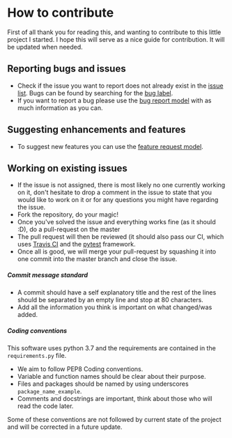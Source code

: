 # How to contribute
First of all thank you for reading this, and wanting to contribute to this little project I started.
I hope this will serve as a nice guide for contribution. It will be updated when needed.

## Reporting bugs and issues
* Check if the issue you want to report does not already exist in the [issue list](https://github.com/Freyj/Fluffy-Hero-Maker/issues). Bugs can be found by searching for the [bug label](https://github.com/Freyj/Fluffy-Hero-Maker/issues?utf8=%E2%9C%93&q=is%3Aissue+is%3Aopen+label%3Abug). 
* If you want to report a bug please use the [bug report model](https://github.com/Freyj/Fluffy-Hero-Maker/issues/new?assignees=&labels=bug%2C+to+check&template=bug_report.md&title=%5Bbug%5D) with as much information as you can.

## Suggesting enhancements and features
* To suggest new features you can use the [feature request model](https://github.com/Freyj/Fluffy-Hero-Maker/issues/new?assignees=&labels=to+check&template=feature_request.md&title=%5Bfeature+request%5D+Idea).

## Working on existing issues
* If the issue is not assigned, there is most likely no one currently working on it, don't hesitate to drop a comment in the issue to state that you would like to work on it or for any questions you might have regarding the issue.
* Fork the repository, do your magic!
* Once you've solved the issue and everything works fine (as it should :D), do a pull-request on the master
* The pull request will then be reviewed (it should also pass our CI, which uses [Travis CI](https://travis-ci.org) and the [pytest](https://pytest.org/en/latest/) framework.
* Once all is good, we will merge your pull-request by squashing it into one commit into the master branch and close the issue.

##### Commit message standard
* A commit should have a self explanatory title and the rest of the lines should be separated by an empty line and stop at 80 characters.
* Add all the information you think is important on what changed/was added.

##### Coding conventions
This software uses python 3.7 and the requirements are contained in the `requirements.py` file. 
* We aim to follow PEP8 Coding conventions.
* Variable and function names should be clear about their purpose.
* Files and packages should be named by using underscores `package_name_example`.
* Comments and docstrings are important, think about those who will read the code later.

Some of these conventions are not followed by current state of the project and will be corrected in a future update.